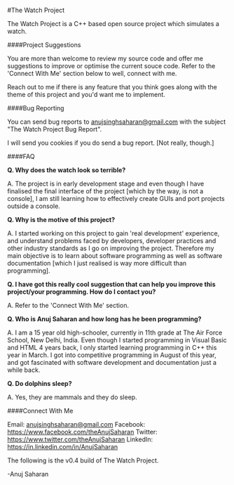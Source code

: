 #The Watch Project


The Watch Project is a C++ based open source project which simulates a watch.

####Project Suggestions


You are more than welcome to review my source code and offer me suggestions to improve or optimise the current 
souce code. Refer to the 'Connect With Me' section below to well, connect with me. 

Reach out to me if there is any feature that you think goes along with the theme of this project and you'd want me to implement. 

####Bug Reporting

You can send bug reports to <anujsinghsaharan@gmail.com> with the subject "The Watch Project Bug Report". 

I will send you cookies if you do send a bug report. [Not really, though.]


####FAQ

**Q. Why does the watch look so terrible?**

A. The project is in early development stage and even though I have finalised the final interface of the project [which by      the way, is not a console], I am still learning how to effectively create GUIs and port projects outside a console.

**Q. Why is the motive of this project?**

A. I started working on this project to gain  'real development' experience, and understand problems faced by developers,       developer practices and other industry standards as I go on improving the project. Therefore my main objective is to learn
   about software programming as well as software documentation [which I just realised is way more difficult than               programming].

**Q. I have got this really cool suggestion that can help you improve this project/your programming. How do I contact you?**

A. Refer to the 'Connect With Me' section.

**Q.  Who is Anuj Saharan and how long has he been programming?**

A. I am a 15 year old high-schooler, currently in 11th grade at The Air Force School, New Delhi, India. Even though I started    programming in Visual Basic and HTML 4 years back, I only started learning programming in C++ this year in March. I got      into competitive programming in August of this year, and got fascinated with software development and documentation just
   a while back.

**Q. Do dolphins sleep?**

A. Yes, they are mammals and they do sleep.


####Connect With Me

Email: anujsinghsaharan@gmail.com
Facebook: https://www.facebook.com/theAnujSaharan
Twitter: https://www.twitter.com/theAnujSaharan
LinkedIn: https://in.linkedin.com/in/AnujSaharan

The following is the v0.4 build of The Watch Project.

-Anuj Saharan

